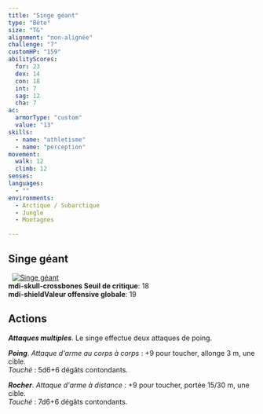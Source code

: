 ```yaml
---
title: "Singe géant"
type: "Bête"
size: "TG"
alignment: "non-alignée"
challenge: "7"
customHP: "159"
abilityScores:
  for: 23
  dex: 14
  con: 18
  int: 7
  sag: 12
  cha: 7
ac:
  armorType: "custom"
  value: "13"
skills:
  - name: "athletisme"
  - name: "perception"
movement:
  walk: 12
  climb: 12
senses:
languages:
  - ""
environments:
  - Arctique / Subarctique
  - Jungle
  - Montagnes

---
```

## Singe géant
&nbsp;
[![Singe géant](https://www.douaratil.fr/illustrations/bete/singegeantm.png)](https://www.douaratil.fr/illustrations/bete/singegeant.jpg)  
**<v-icon>mdi-skull-crossbones</v-icon> Seuil de critique**: 18            
**<v-icon>mdi-shield</v-icon>Valeur offensive globale**: 19     
## Actions
_**Attaques multiples**_. Le singe effectue deux attaques de poing.

_**Poing**_. _Attaque d'arme au corps à corps_ : +9 pour toucher, allonge 3 m, une cible.  
_Touché_ : 5d6+6 dégâts contondants.

_**Rocher**_. _Attaque d'arme à distance_ : +9 pour toucher, portée 15/30 m, une cible.  
_Touché_ : 7d6+6 dégâts contondants.
